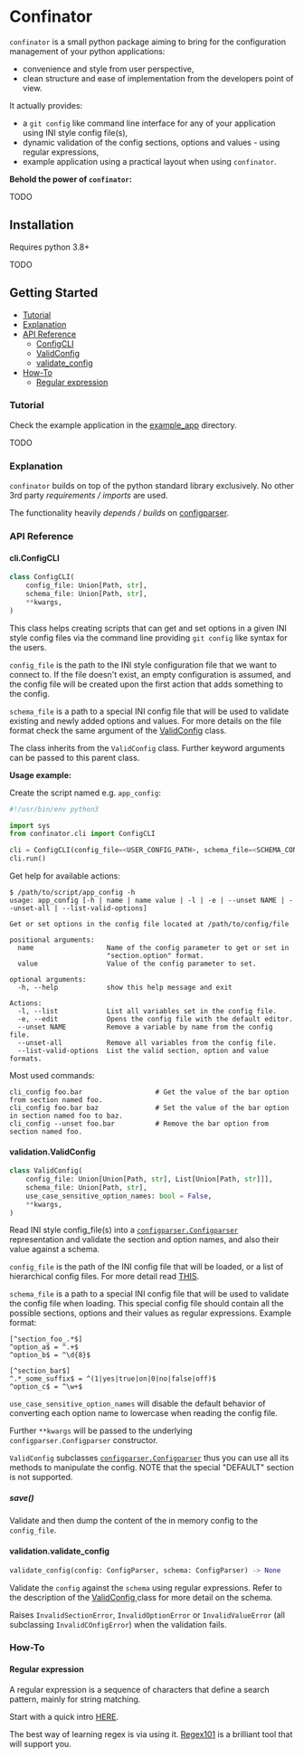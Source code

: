 # Confinator

`confinator` is a small python package aiming to bring for the configuration management of your python applications:
- convenience and style from user perspective,
- clean structure and ease of implementation from the developers point of view.  

It actually provides:
- a `git config` like command line interface for any of your application using INI style config file(s),
- dynamic validation of the config sections, options and values - using regular expressions,
- example application using a practical layout when using `confinator`.

__Behold the power of `confinator`:__ 

TODO

## Installation
Requires python 3.8+

TODO

## Getting Started

- [ Tutorial ](#tutorial)
- [ Explanation ](#explanation)
- [ API Reference ](#api_reference)
  - [ ConfigCLI ](#configcli)
  - [ ValidConfig ](#validconfig)
  - [ validate_config ](#validate_config)
- [ How-To ](#how_to)
  - [Regular expression](#regexp)

<a name="tutorial"></a>
### Tutorial
Check the example application in the [example_app](./example_app) directory.

TODO

<a name="explanation"></a>
### Explanation
`confinator` builds on top of the python standard library exclusively.
No other 3rd party _requirements / imports_ are used.

The functionality heavily _depends / builds_ on [configparser](https://docs.python.org/3/library/configparser.html).

<a name="api_reference"></a>
### API Reference

<a name="configcli"></a>
#### cli.ConfigCLI

```python
class ConfigCLI(
    config_file: Union[Path, str],
    schema_file: Union[Path, str],
    **kwargs,
)
```
This class helps creating scripts that can get and set options in a given INI style config files via the command line
providing `git config` like syntax for the users.

`config_file` is the path to the INI style configuration file that we want to connect to. If the file doesn't exist,
an empty configuration is assumed, and the config file will be created upon the first action that adds something to the
config.

`schema_file` is a path to a special INI config file that will be used to validate existing and newly added options and
values. For more details on the file format check the same argument of the [ValidConfig](#ValidConfig) class. 

The class inherits from the `ValidConfig` class.
Further keyword arguments can be passed to this parent class.

__Usage example:__

Create the script named e.g. `app_config`:
```python
#!/usr/bin/env python3

import sys
from confinator.cli import ConfigCLI

cli = ConfigCLI(config_file=<USER_CONFIG_PATH>, schema_file=<SCHEMA_CONFIG_PATH>)
cli.run()
```
Get help for available actions:
```
$ /path/to/script/app_config -h 
usage: app_config [-h | name | name value | -l | -e | --unset NAME | --unset-all | --list-valid-options]

Get or set options in the config file located at /path/to/config/file

positional arguments:
  name                  Name of the config parameter to get or set in
                        "section.option" format.
  value                 Value of the config parameter to set.

optional arguments:
  -h, --help            show this help message and exit

Actions:
  -l, --list            List all variables set in the config file.
  -e, --edit            Opens the config file with the default editor.
  --unset NAME          Remove a variable by name from the config file.
  --unset-all           Remove all variables from the config file.
  --list-valid-options  List the valid section, option and value formats.
```
Most used commands:
```
cli_config foo.bar                  # Get the value of the bar option from section named foo.
cli_config foo.bar baz              # Set the value of the bar option in section named foo to baz.
cli_config --unset foo.bar          # Remove the bar option from section named foo.
```

<a name="validconfig"></a>
#### validation.ValidConfig

```python
class ValidConfig(
    config_file: Union[Union[Path, str], List[Union[Path, str]]],
    schema_file: Union[Path, str],
    use_case_sensitive_option_names: bool = False,
    **kwargs,
)
```
Read INI style config_file(s) into a [`configparser.Configparser`](https://docs.python.org/3/library/configparser.html#configparser.ConfigParser)
representation and validate the section and option names, and also their value against a schema.

`config_file` is the path of the INI config file that will be loaded, or a list of hierarchical config files.
For more detail read [THIS](https://docs.python.org/3/library/configparser.html#configparser.ConfigParser.read).

`schema_file` is a path to a special INI config file that will be used to validate the config file when loading.
This special config file should contain all the possible sections, options and their values as regular expressions.
Example format:
```
[^section_foo_.*$]
^option_a$ = ^.+$
^option_b$ = ^\d{8}$

[^section_bar$]
^.*_some_suffix$ = ^(1|yes|true|on|0|no|false|off)$ 
^option_c$ = ^\w+$
```
`use_case_sensitive_option_names` will disable the default behavior of converting each option name
to lowercase when reading the config file.

Further `**kwargs` will be passed to the underlying `configparser.Configparser` constructor.

`ValidConfig` subclasses [`configparser.Configparser`](https://docs.python.org/3/library/configparser.html#configparser.ConfigParser)
thus you can use all its methods to manipulate the config. NOTE that the special "DEFAULT" section is not supported.

##### save()
Validate and then dump the content of the in memory config to the `config_file`.

<a name="validate_config"></a>
#### validation.validate_config
```python
validate_config(config: ConfigParser, schema: ConfigParser) -> None
```
Validate the `config` against the `schema` using regular expressions.
Refer to the description of the [ ValidConfig ](#ValidConfig) class for more detail on the schema.

Raises `InvalidSectionError`, `InvalidOptionError` or `InvalidValueError` (all subclassing `InvalidCOnfigError`)
when the validation fails. 

<a name="how_to"></a>
### How-To

<a name="regexp"></a>
#### Regular expression
A regular expression is a sequence of characters that define a search pattern, mainly for string matching.

Start with a quick intro [HERE](https://www.geeksforgeeks.org/write-regular-expressions/).

The best way of learning regex is via using it.
[Regex101](https://regex101.com/) is a brilliant tool that will support you.